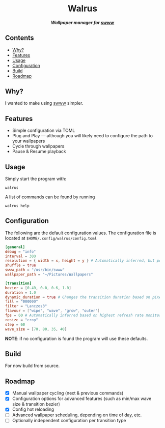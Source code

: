 <div align="center">

# Walrus
##### Wallpaper manager for [swww](https://github.com/LGFae/swww)

</div>

## Contents
* [Why?](#why)
* [Features](#features)
* [Usage](#usage)
* [Configuration](#configuration)
* [Build](#build)
* [Roadmap](#roadmap)

## Why?
I wanted to make using [swww](https://github.com/LGFae/swww) simpler.

## Features
- Simple configuration via TOML
- Plug and Play — although you will likely need to configure the path to your wallpapers
- Cycle through wallpapers
- Pause & Resume playback

## Usage
Simply start the program with:
```
walrus
```

A list of commands can be found by running
```
walrus help
```

## Configuration
The following are the default configuration values. The configuration file is located at `$HOME/.config/walrus/config.toml`
```TOML
[general]
debug = "info"
interval = 300
resolution = { width = x, height = y } # Automatically inferred, but possible to configure. Used for dynamic duration.
shuffle = true
swww_path = "/usr/bin/swww"
wallpaper_path = "~/Pictures/Wallpapers"

[transition]
bezier = [0.40, 0.0, 0.6, 1.0]
duration = 1.0
dynamic_duration = true # Changes the transition duration based on pixels travelled.
fill = "000000"
filter = "Lanczos3"
flavour = ["wipe", "wave", "grow", "outer"]
fps = 60 # Automatically inferred based on highest refresh rate monitor.
resize = "crop"
step = 60
wave_size = [70, 80, 35, 40]
```

**NOTE**: if no configuration is found the program will use these defaults.

## Build
For now build from source.

## Roadmap
- [x] Manual wallpaper cycling (next & previous commands)
- [x] Configuration options for advanced features (such as min/max wave size & transition bezier)
- [x] Config hot reloading
- [ ] Advanced wallpaper scheduling, depending on time of day, etc.
- [ ] Optionally independent configuration per transition type
